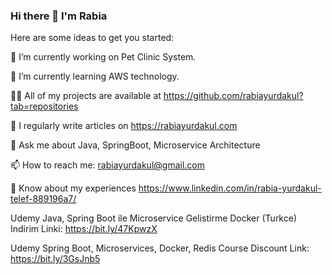 ### Hi there 👋 I'm Rabia 


Here are some ideas to get you started:

 🔭 I’m currently working on Pet Clinic System.

 👀 I’m currently learning AWS technology.

 👩‍💻 All of my projects are available at https://github.com/rabiayurdakul?tab=repositories

 📝 I regularly write articles on https://rabiayurdakul.com

 💬 Ask me about Java, SpringBoot, Microservice Architecture

 📫 How to reach me: rabiayurdakul@gmail.com

 🤖 Know about my experiences https://www.linkedin.com/in/rabia-yurdakul-telef-889196a7/

   Udemy Java, Spring Boot ile Microservice Gelistirme Docker (Turkce) Indirim Linki: https://bit.ly/47KpwzX

   Udemy Spring Boot, Microservices, Docker, Redis Course Discount Link: https://bit.ly/3GsJnb5
   
   





